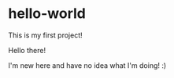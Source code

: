 # hello-world
This is my first project!

Hello there!

I'm new here and have no idea what I'm doing! :)
